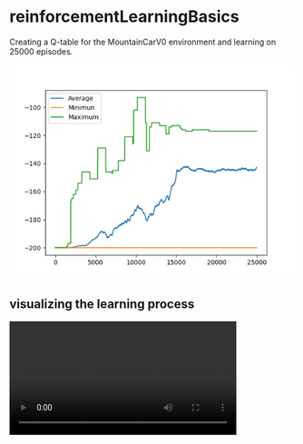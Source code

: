 # reinforcementLearningBasics
Creating a Q-table for the MountainCarV0 environment and learning on 25000 episodes.

![alt text](https://github.com/VedantDesai11/reinforcementLearningBasics/blob/master/Episode_VS_Rewards.png)

## visualizing the learning process

<video width="400" controls>
  <source src="https://github.com/VedantDesai11/reinforcementLearningBasics/blob/master/qlearn.avi" type="video/mp4">
  Your browser does not support HTML video.
</video>

